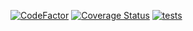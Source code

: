 [![CodeFactor](https://www.codefactor.io/repository/github/techmmunity/user-service/badge)](https://www.codefactor.io/repository/github/techmmunity/user-service)
[![Coverage Status](https://coveralls.io/repos/github/techmmunity/user-service/badge.svg?branch=master)](https://coveralls.io/github/techmmunity/user-service?branch=master)
[![tests](https://github.com/techmmunity/user-service/actions/workflows/tests.yml/badge.svg)](https://github.com/techmmunity/user-service/actions/workflows/tests.yml)
